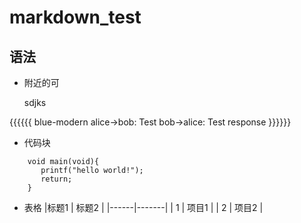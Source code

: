 markdown_test
=============
语法
------
* 附近的可

    sdjks 
   
{{{{{{ blue-modern
  alice->bob: Test
  bob->alice: Test response
}}}}}}


* 代码块
```
    void main(void){
       printf("hello world!");
       return;
    }
```

* 表格
|标题1 | 标题2 |
|------|-------|
| 1 | 项目1 |
| 2 | 项目2 |
